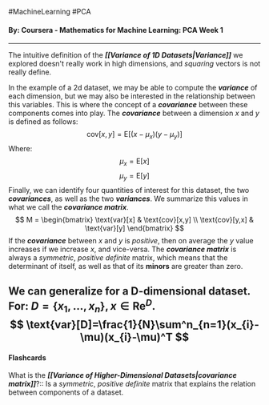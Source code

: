 #MachineLearning #PCA
#### By: Coursera - Mathematics for Machine Learning: PCA Week 1
---
The intuitive definition of the ***[[Variance of 1D Datasets|Variance]]*** we explored doesn't really work in high dimensions, and *squaring* vectors is not really define.

In the example of a 2d dataset, we may be able to compute the ***variance*** of each dimension, but we may also be interested in the relationship between this variables. This is where the concept of a ***covariance*** between these components comes into play. The ***covariance*** between a dimension $x$ and $y$ is defined as follows:
$$
\text{cov}[x,y] = \text{E}[(x-\mu_{x})(y-\mu_{y})]
$$$\text{Where:}$
$$\mu_{x}=\text{E}[x]$$
$$\mu_{y}=\text{E}[y]$$
Finally, we can identify four quantities of interest for this dataset, the two ***covariances***, as well as the two ***variances***. We summarize this values in what we call the ***covariance matrix***.
$$
M = \begin{bmatrix}
\text{var}[x] & \text{cov}[x,y] \\
\text{cov}[y,x] & \text{var}[y]
\end{bmatrix}
$$
If the ***covariance*** between $x$ and $y$ is *positive*, then on average the $y$ value increases if we increase $x$, and vice-versa. The ***covariance matrix*** is always a *symmetric*, *positive definite* matrix, which means that the determinant of itself, as well as that of its **minors** are greater than zero.

We can generalize for a $\text{D-dimensional}$ dataset. For: $D=\{ x_{1},\dots,x_{n} \}, x \in \mathrm{Re}^D$.
$$
\text{var}[D]=\frac{1}{N}\sum^n_{n=1}(x_{i}-\mu)(x_{i}-\mu)^T
$$
---
#### Flashcards
What is the ***[[Variance of Higher-Dimensional Datasets|covariance matrix]]***?:: Is a *symmetric*, *positive definite* matrix that explains the relation between components of a dataset.
